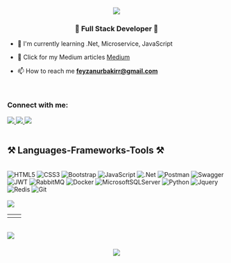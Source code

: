 <h1 align="center">
    <img src="https://readme-typing-svg.herokuapp.com/?font=Righteous&size=35&center=true&vCenter=true&width=500&height=70&duration=4000&lines=Hi+There!+👋;+I'm+Feyza+Nur+Bakır!;" />
</h1>

<h3 align="center">🚀 Full Stack Developer 🚀</h3>

- 🌱 I'm currently learning .Net, Microservice, JavaScript

- 📝 Click for my Medium articles [Medium](feyzanurbakirr.medium.com)

- 📫 How to reach me **feyzanurbakirr@gmail.com**

<br>
<h3 align="left">Connect with me:</h3>

 <div align="left"> 
  <a href="mailto:feyzanurbakirr@gmail.com">
    <img src="https://img.shields.io/badge/Gmail-333333?style=for-the-badge&logo=gmail&logoColor=red" />
  </a>
     
  <a href="https://linkedin.com/in/feyzabakir" target="_blank">
    <img src="https://img.shields.io/badge/LinkedIn-0077B5?style=for-the-badge&logo=linkedin&logoColor=white" target="_blank" />
  </a>
  
  <a href="https://medium.com/@feyzanurbakirr" target="_blank">
    <img  src="https://img.shields.io/badge/Medium-12100E?style=for-the-badge&logo=medium&logoColor=white"/>
  </a>
</div>

<br> 

<h2 align="left">⚒️ Languages-Frameworks-Tools ⚒️ </h2>

<div align="left">
    <br>
    <img src="https://img.shields.io/badge/html5-%23E34F26.svg?style=for-the-badge&amp;logo=html5&amp;logoColor=white" alt="HTML5"> 
    <img src="https://img.shields.io/badge/css3-%231572B6.svg?style=for-the-badge&amp;logo=css3&amp;logoColor=white" alt="CSS3"> 
    <img src="https://img.shields.io/badge/bootstrap-%23563D7C.svg?style=for-the-badge&amp;logo=bootstrap&amp;logoColor=white" alt="Bootstrap"> 
    <img src="https://img.shields.io/badge/javascript-%23323330.svg?style=for-the-badge&amp;logo=javascript&amp;logoColor=%23F7DF1E" alt="JavaScript"> 
    <img src="https://img.shields.io/badge/.NET-5C2D91?style=for-the-badge&amp;logo=.net&amp;logoColor=white" alt=".Net"> 
    <img src="https://img.shields.io/badge/Postman-FF6C37?style=for-the-badge&amp;logo=postman&amp;logoColor=white" alt="Postman">
    <img src="https://img.shields.io/badge/-Swagger-%23Clojure?style=for-the-badge&amp;logo=swagger&amp;logoColor=white" alt="Swagger"> 
    <img src="https://img.shields.io/badge/JWT-black?style=for-the-badge&amp;logo=JSON%20web%20tokens" alt="JWT"> 
    <img src="https://img.shields.io/badge/rabbitmq-%23FF6600.svg?&style=for-the-badge&logo=rabbitmq&logoColor=white" alt="RabbitMQ">
    <img src="https://img.shields.io/badge/docker-%230db7ed.svg?style=for-the-badge&amp;logo=docker&amp;logoColor=white" alt="Docker"> 
    <img src="https://img.shields.io/badge/Microsoft%20SQL%20Sever-CC2927?style=for-the-badge&amp;logo=microsoft%20sql%20server&amp;logoColor=white" alt="MicrosoftSQLServer">
    <img src="https://img.shields.io/badge/Python-3776AB?style=for-the-badge&logo=python&logoColor=white" alt="Python"> 

   <img src="https://img.shields.io/badge/jQuery-0769AD?style=for-the-badge&logo=jquery&logoColor=white" alt="Jquery"> 
   <img src="https://img.shields.io/badge/redis-%23DD0031.svg?&style=for-the-badge&logo=redis&logoColor=white" alt="Redis"> 
   <img src="https://img.shields.io/badge/GIT-E44C30?style=for-the-badge&logo=git&logoColor=white" alt="Git"> 
    
</div>

<br/>

<img src="https://user-images.githubusercontent.com/73097560/115834477-dbab4500-a447-11eb-908a-139a6edaec5c.gif"> 

<table align="center">
  <tr>
    <td width="50%" align="center">
       <img src="https://github-readme-stats.vercel.app/api?username=feyzabakir&amp;theme=radical&amp;hide_border=false&amp;include_all_commits=false&amp;count_private=false" alt="">
    </td>
  <td width="50%" align="center">
    <img src="https://github-readme-streak-stats.herokuapp.com/?user=feyzabakir&amp;theme=radical&amp;hide_border=false" alt="">   
  </td>
 </tr>
</table> 

<br>
<img src="https://user-images.githubusercontent.com/73097560/115834477-dbab4500-a447-11eb-908a-139a6edaec5c.gif"> 

<h3 align="center">
    <img src="https://readme-typing-svg.herokuapp.com/?font=Righteous&size=25&center=true&vCenter=true&width=500&height=70&duration=4000&lines=Thanks+for+visiting!+✌️;+Shoot+me+a+message+on+Linkedin!;I'm+always+down+to+collab+:)">
</h3>
